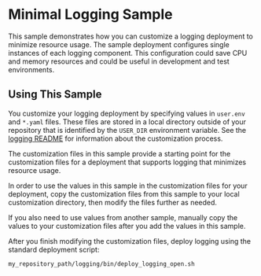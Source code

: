 # Minimal Logging Sample

This sample demonstrates how you can customize a logging deployment to minimize
resource usage. The sample deployment configures single instances of each
logging component. This configuration could save CPU and memory resources and
could be useful in development and test environments.

## Using This Sample

You customize your logging deployment by specifying values in `user.env` and
`*.yaml` files. These files are stored in a local directory outside of your
repository that is identified by the `USER_DIR` environment variable. See the
[logging README](../../logging/README.md#log_custom) for information about the
customization process.

The customization files in this sample provide a starting point for the
customization files for a deployment that supports logging that minimizes
resource usage. 

In order to use the values in this sample in the customization files for your
deployment, copy the customization files from this sample to your local
customization directory, then modify the files further as needed.

If you also need to use values from another sample, manually copy the values to
your customization files after you add the values in this sample.

After you finish modifying the customization files, deploy logging using the
standard deployment script:

```bash
my_repository_path/logging/bin/deploy_logging_open.sh
```
